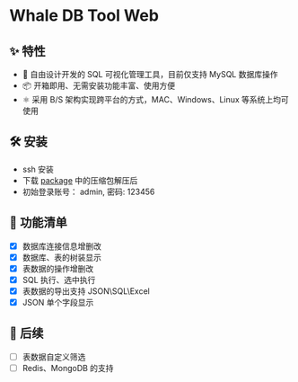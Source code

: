 # Whale DB Tool Web

## ✨ 特性

- 🌈 自由设计开发的 SQL 可视化管理工具，目前仅支持 MySQL 数据库操作
- 📦 开箱即用、无需安装功能丰富、使用方便
- ⚛ 采用 B/S 架构实现跨平台的方式，MAC、Windows、Linux 等系统上均可使用

## 🛠 安装

- ssh 安装
- 下载 [package](https://github.com/kekeon/whale-db-tool-release) 中的压缩包解压后
- 初始登录账号： admin, 密码: 123456

## 🎯 功能清单

- [x] 数据库连接信息增删改
- [x] 数据库、表的树装显示
- [x] 表数据的操作增删改
- [x] SQL 执行、选中执行
- [x] 表数据的导出支持 JSON\SQL\Excel
- [x] JSON 单个字段显示

## 🍭 后续

- [ ] 表数据自定义筛选
- [ ] Redis、MongoDB 的支持
